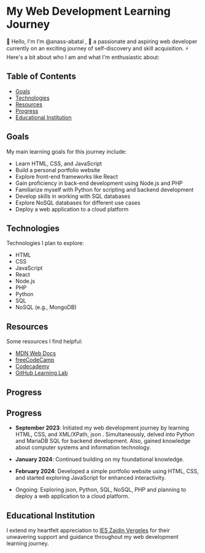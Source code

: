 
# My Web Development Learning Journey

👋 Hello, I'm  I’m @anass-abatal ,
👀 a passionate and aspiring web developer  currently on an exciting journey of self-discovery and skill acquisition.
⚡ Here's a bit about who I am and what I'm enthusiastic about:

## Table of Contents

- [Goals](#goals)
- [Technologies](#technologies)
- [Resources](#resources)
- [Progress](#progress)
- [Educational Institution](#educational-institution)

## Goals

My main learning goals for this journey include:

- Learn HTML, CSS, and JavaScript
- Build a personal portfolio website
- Explore front-end frameworks like React
- Gain proficiency in back-end development using Node.js and PHP
- Familiarize myself with Python for scripting and backend development
- Develop skills in working with SQL databases
- Explore NoSQL databases for different use cases
- Deploy a web application to a cloud platform

## Technologies

Technologies I plan to explore:

- HTML
- CSS
- JavaScript
- React
- Node.js
- PHP
- Python
- SQL
- NoSQL (e.g., MongoDB)

## Resources

Some resources I find helpful:

- [MDN Web Docs](https://developer.mozilla.org/)
- [freeCodeCamp](https://www.freecodecamp.org/)
- [Codecademy](https://www.codecademy.com/)
- [GitHub Learning Lab](https://lab.github.com/)

## Progress

## Progress

- **September 2023**: Initiated my web development journey by learning HTML, CSS, and XML/XPath, json . Simultaneously, delved into Python and MariaDB SQL for backend development. Also, gained knowledge about computer systems and information technology.

- **January 2024**: Continued building on my foundational knowledge.

- **February 2024**: Developed a simple portfolio website using HTML, CSS, and started exploring JavaScript for enhanced interactivity.


- Ongoing: Exploring json, Python, SQL, NoSQL, PHP and planning to deploy a web application to a cloud platform.

## Educational Institution

I extend my heartfelt appreciation to [IES Zaidin Vergeles](https://www.ieszaidinvergeles.org/) for their unwavering support and guidance throughout my web development learning journey.


